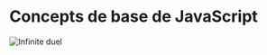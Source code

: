 # Concepts de base de JavaScript

![Infinite duel](http://www.commitstrip.com/wp-content/uploads/2014/01/Strips-Duel-675-Final2.jpg)